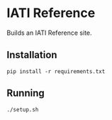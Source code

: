# IATI Reference

Builds an IATI Reference site.

## Installation

```
pip install -r requirements.txt
```

## Running

```
./setup.sh
```
